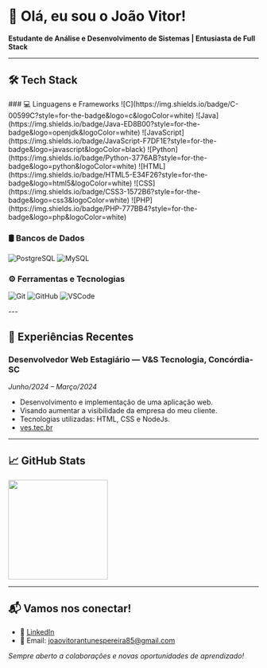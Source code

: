 
# 👋 Olá, eu sou o João Vitor!

**Estudante de Análise e Desenvolvimento de Sistemas | Entusiasta de Full Stack**  

---


## 🛠️ Tech Stack
<div>
  <div>
  ### 💻 Linguagens e Frameworks
  ![C](https://img.shields.io/badge/C-00599C?style=for-the-badge&logo=c&logoColor=white) 
  ![Java](https://img.shields.io/badge/Java-ED8B00?style=for-the-badge&logo=openjdk&logoColor=white) 
  ![JavaScript](https://img.shields.io/badge/JavaScript-F7DF1E?style=for-the-badge&logo=javascript&logoColor=black) 
  ![Python](https://img.shields.io/badge/Python-3776AB?style=for-the-badge&logo=python&logoColor=white) 
  ![HTML](https://img.shields.io/badge/HTML5-E34F26?style=for-the-badge&logo=html5&logoColor=white) 
  ![CSS](https://img.shields.io/badge/CSS3-1572B6?style=for-the-badge&logo=css3&logoColor=white) 
  ![PHP](https://img.shields.io/badge/PHP-777BB4?style=for-the-badge&logo=php&logoColor=white) 
    
    
  ### 🛢️ Bancos de Dados
  ![PostgreSQL](https://img.shields.io/badge/PostgreSQL-4169E1?style=for-the-badge&logo=postgresql&logoColor=white)
  ![MySQL](https://img.shields.io/badge/MySQL-005C84?style=for-the-badge&logo=mysql&logoColor=white)
    
    
  ### ⚙️ Ferramentas e Tecnologias
  ![Git](https://img.shields.io/badge/Git-F05032?style=for-the-badge&logo=git&logoColor=white)
  ![GitHub](https://img.shields.io/badge/GitHub-100000?style=for-the-badge&logo=github&logoColor=white)
  ![VSCode](https://img.shields.io/badge/VSCode-007ACC?style=for-the-badge&logo=visual-studio-code&logoColor=white)
  </div>
</div>
---

## 💼 Experiências Recentes

### Desenvolvedor Web Estagiário — V&S Tecnologia, Concórdia-SC  
*Junho/2024 – Março/2024*  
- Desenvolvimento e implementação de uma aplicação web.
- Visando aumentar a visibilidade da empresa do meu cliente.
- Tecnologias utilizadas: HTML, CSS e NodeJs.
- [ves.tec.br](https://ves.tec.br/)

---


## 📈 GitHub Stats
<div style="display:grid;">
  <img height="200em" src="https://github-readme-stats.vercel.app/api/top-langs/?username=JoaoVitorAntunesPereira&layout=compact&langs_count=8&theme=dracula"/>
</div>

---

## 📬 Vamos nos conectar!
- 💼 [LinkedIn](https://www.linkedin.com/in/jo%C3%A3o-vitor-pereira-pereira-a6865326b/)
- 📧 Email: joaovitorantunespereira85@gmail.com

*Sempre aberto a colaborações e novas oportunidades de aprendizado!*

